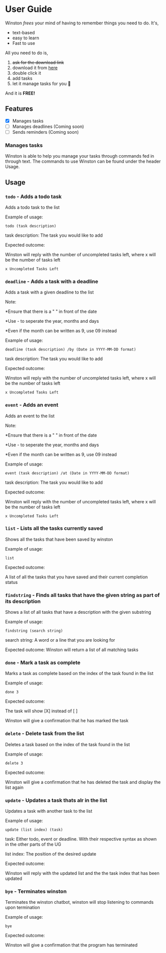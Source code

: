 # User Guide
Winston *frees* your mind of having to remember things you need to do. It's,
* text-based
* easy to learn
* Fast to use

All you need to do is,
1. ~~ask for the download link~~
2. download it from [here](https://github.com/Imerbear/ip)
2. double click it
3. add tasks
4. let it manage tasks for you :star_struck:

And it is **FREE!**

## Features 
*[x] Manages tasks
*[ ] Manages deadlines (Coming soon)
*[ ] Sends reminders (Coming soon)

### Manages tasks
Winston is able to help you manage your tasks through commands fed in through text. The commands to use Winston can be found under the header Usage.

## Usage

### `todo` - Adds a todo task

Adds a todo task to the list

Example of usage: 

`todo (task description)`

task description: The task you would like to add

Expected outcome:

Winston will reply with the number of uncompleted tasks left, where x will be the number of tasks left

```
x Uncompleted Tasks Left
```

### `deadline` - Adds a task with a deadline
Adds a task with a given deadline to the list

Note:

*Ensure that there is a " " in front of the date

*Use - to seperate the year, months and days

*Even if the month can be written as 9, use 09 instead

Example of usage: 

`deadline (task description) /by (Date in YYYY-MM-DD format)`

task description: The task you would like to add

Expected outcome:

Winston will reply with the number of uncompleted tasks left, where x will be the number of tasks left

```
x Uncompleted Tasks Left
```

### `event` - Adds an event
Adds an event to the list

Note:

*Ensure that there is a " " in front of the date

*Use - to seperate the year, months and days

*Even if the month can be written as 9, use 09 instead

Example of usage: 

`event (task description) /at (Date in YYYY-MM-DD format)`

task description: The task you would like to add

Expected outcome:

Winston will reply with the number of uncompleted tasks left, where x will be the number of tasks left

```
x Uncompleted Tasks Left
```

### `list` - Lists all the tasks currently saved
Shows all the tasks that have been saved by winston

Example of usage: 

`list`

Expected outcome:

A list of all the tasks that you have saved and their current completion status

### `findstring` - Finds all tasks that have the given string as part of its description
Shows a list of all tasks that have a description with the given substring

Example of usage: 

`findstring (search string)`

search string: A word or a line that you are looking for

Expected outcome:
Winston will return a list of all matching tasks

### `done` - Mark a task as complete
Marks a task as complete based on the index of the task found in the list

Example of usage: 

`done 3`

Expected outcome:

The task will show [X] instead of [ ]

Winston will give a confirmation that he has marked the task

### `delete` - Delete task from the list
Deletes a task based on the index of the task found in the list

Example of usage: 

`delete 3`

Expected outcome:

Winston will give a confirmation that he has deleted the task and display the list again


### `update` - Updates a task thats alr in the list
Updates a task with another task to the list

Example of usage: 

`update (list index) (task)`

task: Either todo, event or deadline. With their respective syntax as shown in the other parts of the UG

list index: The position of the desired update

Expected outcome:

Winston will reply with the updated list and the the task index that has been updated

### `bye` - Terminates winston
Terminates the winston chatbot, winston will stop listening to commands upon termination

Example of usage: 

`bye`

Expected outcome:

Winston will give a confirmation that the program has terminated